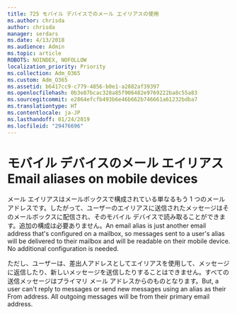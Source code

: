 ```yaml
---
title: 725 モバイル デバイスでのメール エイリアスの使用
ms.author: chrisda
author: chrisda
manager: serdars
ms.date: 4/13/2018
ms.audience: Admin
ms.topic: article
ROBOTS: NOINDEX, NOFOLLOW
localization_priority: Priority
ms.collection: Adm_O365
ms.custom: Adm_O365
ms.assetid: b6417cc9-c779-4856-b0e1-a2882af39397
ms.openlocfilehash: 0b3e87bcac328a85f906482e9769222ba8c55a83
ms.sourcegitcommit: e2864efcfb493b6e46b662b746661a61232bdba7
ms.translationtype: HT
ms.contentlocale: ja-JP
ms.lasthandoff: 01/24/2019
ms.locfileid: "29476696"
---
```

# <a name="email-aliases-on-mobile-devices"></a><span data-ttu-id="ae0b5-102">モバイル デバイスのメール エイリアス</span><span class="sxs-lookup"><span data-stu-id="ae0b5-102">Email aliases on mobile devices</span></span>

<span data-ttu-id="ae0b5-p101">メール エイリアスはメールボックスで構成されている単なるもう 1 つのメール アドレスです。したがって、ユーザーのエイリアスに送信されたメッセージはそのメールボックスに配信され、そのモバイル デバイスで読み取ることができます。追加の構成は必要ありません。</span><span class="sxs-lookup"><span data-stu-id="ae0b5-p101">An email alias is just another email address that's configured on a mailbox, so messages sent to a user's alias will be delivered to their mailbox and will be readable on their mobile device. No additional configuration is needed.</span></span>
  
<span data-ttu-id="ae0b5-p102">ただし、ユーザーは、差出人アドレスとしてエイリアスを使用して、メッセージに返信したり、新しいメッセージを送信したりすることはできません。すべての送信メッセージはプライマリ メール アドレスからのものとなります。</span><span class="sxs-lookup"><span data-stu-id="ae0b5-p102">But, a user can't reply to messages or send new messages using an alias as their From address. All outgoing messages will be from their primary email address.</span></span>
  

